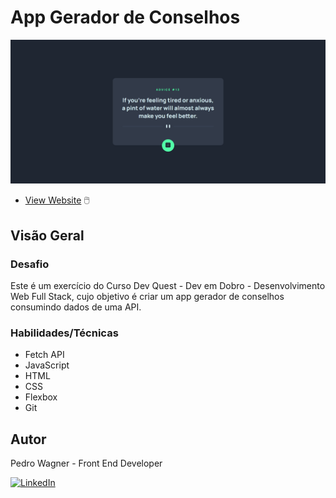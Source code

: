 # App Gerador de Conselhos
![](./src/images/mockup.png)

- [View Website](https://pedrowfilho.github.io/advice-generator-app/) 🖱️

## Visão Geral

### Desafio

Este é um exercício do Curso Dev Quest - Dev em Dobro - Desenvolvimento Web Full Stack, cujo objetivo é criar um app gerador de conselhos consumindo dados de uma API.

### Habilidades/Técnicas

- Fetch API
- JavaScript
- HTML
- CSS
- Flexbox
- Git

## Autor

Pedro Wagner - Front End Developer

[![LinkedIn](https://img.shields.io/badge/LinkedIn-Perfil-blue?style=flat&logo=linkedin&logoColor=white)](https://www.linkedin.com/in/pedrowagnerdev/)
